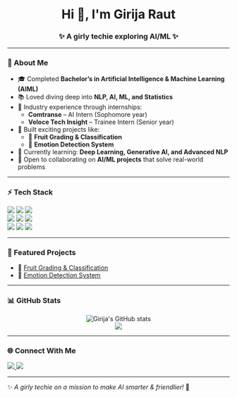 <h1 align="center">Hi 👋, I'm Girija Raut</h1>
<h3 align="center">✨ A girly techie exploring AI/ML ✨</h3>

---

### 💫 About Me
- 🎓 Completed **Bachelor’s in Artificial Intelligence & Machine Learning (AIML)**  
- 📚 Loved diving deep into **NLP, AI, ML, and Statistics**  
- 💼 Industry experience through internships:  
  - **Comtranse** – AI Intern (Sophomore year)  
  - **Veloce Tech Insight** – Trainee Intern (Senior year)  
- 🚀 Built exciting projects like:  
  - 🍎 **Fruit Grading & Classification**  
  - 🙂 **Emotion Detection System**  
- 🌱 Currently learning: **Deep Learning, Generative AI, and Advanced NLP**  
- 🤝 Open to collaborating on **AI/ML projects** that solve real-world problems  

---

### ⚡ Tech Stack
<p>
  <img src="https://img.shields.io/badge/Python-3776AB?style=for-the-badge&logo=python&logoColor=white"/>
  <img src="https://img.shields.io/badge/R-276DC3?style=for-the-badge&logo=r&logoColor=white"/>
  <img src="https://img.shields.io/badge/SQL-336791?style=for-the-badge&logo=postgresql&logoColor=white"/>
  <br/>
  <img src="https://img.shields.io/badge/TensorFlow-FF6F00?style=for-the-badge&logo=tensorflow&logoColor=white"/>
  <img src="https://img.shields.io/badge/PyTorch-EE4C2C?style=for-the-badge&logo=pytorch&logoColor=white"/>
  <img src="https://img.shields.io/badge/Scikit--learn-F7931E?style=for-the-badge&logo=scikitlearn&logoColor=white"/>
  <br/>
  <img src="https://img.shields.io/badge/Pandas-150458?style=for-the-badge&logo=pandas&logoColor=white"/>
  <img src="https://img.shields.io/badge/Numpy-013243?style=for-the-badge&logo=numpy&logoColor=white"/>
  <img src="https://img.shields.io/badge/Matplotlib-005571?style=for-the-badge&logo=plotly&logoColor=white"/>
</p>

---

### 📌 Featured Projects
- 🍎 [Fruit Grading & Classification](#)  
- 🙂 [Emotion Detection System](#)  

---

### 📊 GitHub Stats
<p align="center">
  <img src="https://github-readme-stats.vercel.app/api?username=Girijaraut&show_icons=true&theme=radical" alt="Girija's GitHub stats"/>
  <br/>
  <img src="https://github-readme-stats.vercel.app/api/top-langs/?username=Girijaraut&layout=compact&theme=radical"/>
</p>

---

### 🌐 Connect With Me
<p>
  <a href="https://www.linkedin.com/in/your-linkedin" target="_blank">
    <img src="https://img.shields.io/badge/LinkedIn-0077B5?style=for-the-badge&logo=linkedin&logoColor=white"/>
  </a>
  <a href="mailto:your-email@example.com">
    <img src="https://img.shields.io/badge/Email-D14836?style=for-the-badge&logo=gmail&logoColor=white"/>
  </a>
</p>

---

✨ *A girly techie on a mission to make AI smarter & friendlier!* 🌸
